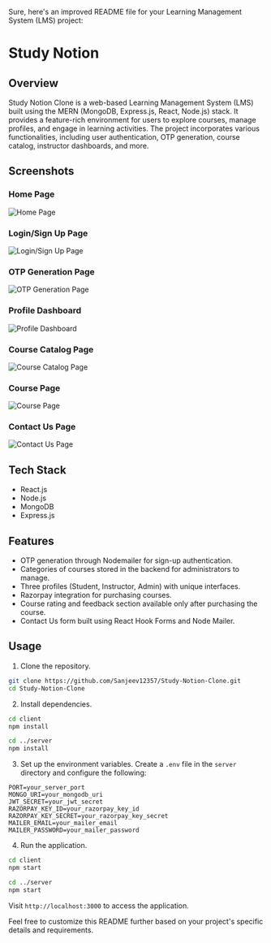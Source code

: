 Sure, here's an improved README file for your Learning Management System (LMS) project:

# Study Notion 

## Overview

Study Notion Clone is a web-based Learning Management System (LMS) built using the MERN (MongoDB, Express.js, React, Node.js) stack. It provides a feature-rich environment for users to explore courses, manage profiles, and engage in learning activities. The project incorporates various functionalities, including user authentication, OTP generation, course catalog, instructor dashboards, and more.

## Screenshots

### Home Page
![Home Page](https://github.com/Sanjeev12357/Study-Notion-Clone/assets/124911392/c03a2dc6-7cb5-46c3-9eb8-4bfa9e17ff42)

### Login/Sign Up Page
![Login/Sign Up Page](https://github.com/Sanjeev12357/Study-Notion-Clone/assets/124911392/e7a28c1a-f4e0-474a-8800-b2b60d431384)

### OTP Generation Page
![OTP Generation Page](https://github.com/Sanjeev12357/Study-Notion-Clone/assets/124911392/e49304f2-794b-4013-97a7-92871f75c60a)

### Profile Dashboard
![Profile Dashboard](https://github.com/Sanjeev12357/Study-Notion-Clone/assets/124911392/6325d239-854e-4317-8192-63f247136f85)

### Course Catalog Page
![Course Catalog Page](https://github.com/Sanjeev12357/Study-Notion-Clone/assets/124911392/4af619a2-5aeb-438f-8c5a-412b26764f78)

### Course Page
![Course Page](https://github.com/Sanjeev12357/Study-Notion-Clone/assets/124911392/7eeefc95-0144-492a-a65b-e18a93e04c2d)

### Contact Us Page
![Contact Us Page](https://github.com/Sanjeev12357/Study-Notion-Clone/assets/124911392/16000fdd-faec-498b-9acb-6f1966e07053)

## Tech Stack

- React.js
- Node.js
- MongoDB
- Express.js

## Features

- OTP generation through Nodemailer for sign-up authentication.
- Categories of courses stored in the backend for administrators to manage.
- Three profiles (Student, Instructor, Admin) with unique interfaces.
- Razorpay integration for purchasing courses.
- Course rating and feedback section available only after purchasing the course.
- Contact Us form built using React Hook Forms and Node Mailer.

## Usage

1. Clone the repository.

```bash
git clone https://github.com/Sanjeev12357/Study-Notion-Clone.git
cd Study-Notion-Clone
```

2. Install dependencies.

```bash
cd client
npm install

cd ../server
npm install
```

3. Set up the environment variables. Create a `.env` file in the `server` directory and configure the following:

```env
PORT=your_server_port
MONGO_URI=your_mongodb_uri
JWT_SECRET=your_jwt_secret
RAZORPAY_KEY_ID=your_razorpay_key_id
RAZORPAY_KEY_SECRET=your_razorpay_key_secret
MAILER_EMAIL=your_mailer_email
MAILER_PASSWORD=your_mailer_password
```

4. Run the application.

```bash
cd client
npm start

cd ../server
npm start
```

Visit `http://localhost:3000` to access the application.

Feel free to customize this README further based on your project's specific details and requirements.
